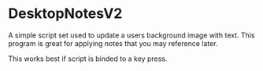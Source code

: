 # DesktopNotesV2
A simple script set used to update a users background image with text. This program is 
great for applying notes that you may reference later. 

This works best if script is binded to a key press. 
